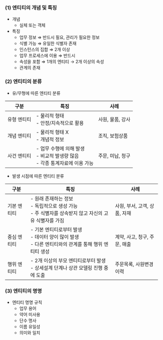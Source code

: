 ### (1) 엔티티의 개념 및 특징

- 개념
    - 실체 또는 객체
- 특징
    - 업무 정보 ⇒ 반드시 필요, 관리가 필요한 정보
    - 식별 가능 ⇒ 유일한 식별자 존재
    - 인스턴스의 집합 ⇒ 2개 이상
    - 업무 프로세스에 이용 ⇒ 반드시
    - 속성을 포함 ⇒ 1개의 엔티티 → 2개 이상의 속성
    - 관계의 존재

### (2) 엔티티의 분류

- 유/무형에 따른 엔티티 분류

| 구분 | 특징 | 사례 |
| --- | --- | --- |
| 유형 엔티티 | - 물리적 형태 <br> - 안정/지속적으로 활용 | 사원, 물품, 강사 |
| 개념 엔티티 | - 물리적 형태 X <br> - 개념적 정보 | 조직, 보험상품 |
| 사건 엔티티 | - 업무 수행에 의해 발생 <br> - 비교적 발생량 많음 <br> - 각종 통계자료에 이용 가능 | 주문, 미납, 청구 |
- 발생 시점에 따른 엔티티 분류

| 구분 | 특징 | 사례 |
| --- | --- | --- |
| 기본 엔티티 | - 원래 존재하는 정보 <br> - 독립적으로 생성 가능 <br> - 주 식별자를 상속받지 않고 자신의 고유 식별자를 가짐 | 사원, 부서, 고객, 상품, 자재 |
| 중심 엔티티 | - 기본 엔티티로부터 발생 <br> - 데이터 양이 많이 발생 <br> - 다른 엔티티와의 관계를 통해 행위 엔티티 생성 | 계약, 사고, 청구, 주문, 매출 |
| 행위 엔티티 | - 2개 이상의 부모 엔티티로부터 발생 <br> - 상세설계 단계나 상관 모델링 진행 중에 도출 | 주문목록, 사원변경 이력 |

### (3) 엔티티의 명명

- 엔티티 명명 규칙
    - 업무 용어
    - 약어 미사용
    - 단수 명사
    - 이름 유일성
    - 의미와 일치